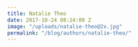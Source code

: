 ```yaml
---
title: Natalie Theo
date: 2017-10-24 08:24:00 Z
image: "/uploads/natalie-theo@2x.jpg"
permalink: "/blog/authors/natalie-theo/"
---
```


